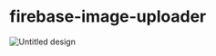 # firebase-image-uploader
![Untitled design](https://user-images.githubusercontent.com/51321911/183966243-d6d75212-da4d-40f8-a225-6716ad828e52.gif)
